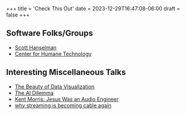 +++
title = 'Check This Out'
date = 2023-12-29T16:47:08-06:00
draft = false
+++

## Software Folks/Groups
- [Scott Hanselman](https://hanselman.com)
- [Center for Humane Technology](https://humanetech.com)

## Interesting Miscellaneous Talks
- [The Beauty of Data Visualization](https://youtu.be/5Zg-C8AAIGg)
- [The AI Dilemma](https://www.youtube.com/watch?v=xoVJKj8lcNQ)
- [Kent Morris: Jesus Was an Audio Engineer](https://churchfront.com/2023/12/28/the-little-known-science-behind-worship-tech-kent-morris-at-churchfront-conference/)
- [why streaming is becoming cable again](https://www.youtube.com/watch?v=S3e3Gwp1KFE)